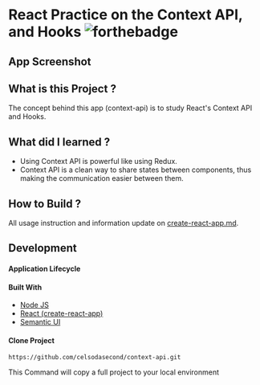 # React Practice on the Context API, and Hooks ![forthebadge](https://badges.aleen42.com/src/react.svg)

## App Screenshot


## What is this Project ?

The concept behind this app (context-api) is to study React's Context API and Hooks.

## What did I learned ?

- Using Context API is powerful like using Redux.
- Context API is a clean way to share states between components, thus making the communication easier between them.

## How to Build ?

All usage instruction and information update on [create-react-app.md](https://github.com/celsodasecond/context-api/blob/master/create-react-app.md).

## Development

#### Application Lifecycle


#### Built With

- [Node JS](https://nodejs.org/en/) 
- [React (create-react-app)](https://reactjs.org/docs/create-a-new-react-app.html)
- [Semantic UI](https://semantic-ui.com/)

#### Clone Project

```shell
https://github.com/celsodasecond/context-api.git
```

This Command will copy a full project to your local environment

